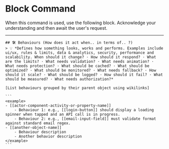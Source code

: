 # Block Command

When this command is used, use the following block. Acknowledge your understanding and then await the user's request.

---

``````````
## 🛠️ Behaviours (How does it act when.. in terms of.. ?)
> 💡 *Defines how something looks, works and performs. Examples include ui/ux, rules & limits, data & analytics, security, performance and scalability. When should it change? · How should it respond? · What are the limits? · What needs validation? · What needs animation? · What needs protection? · What should be cached? · What should be optimized? · What should be monitored? · What needs fallback? · How should it scale? · What should be logged? · How should it fail? · What should be measured? · What needs authorization?*

[List behaviours grouped by their parent object using wikilinks]

```
<example>
- [[actor-component-activity-or-property-name]]
    - Behaviour 1: e.g., [[login-button]] should display a loading spinner when tapped and an API call is in progress.
    - Behaviour 2: e.g., [[email-input-field]] must validate format against standard email regex.
- [[another-object-name]]
    - Behaviour description
    - Another behavior description
</example>
```
``````````
